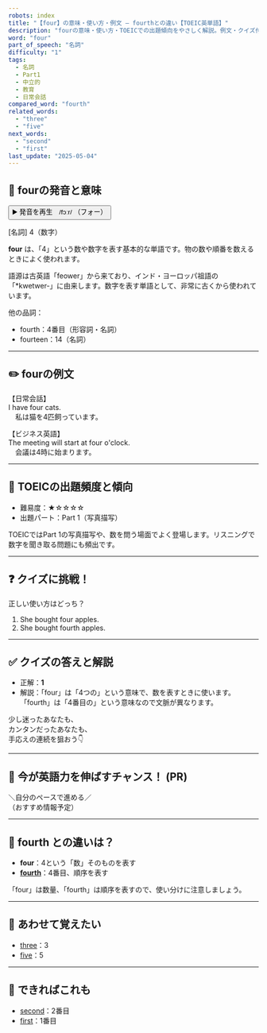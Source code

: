 ```yaml
---
robots: index
title: "【four】の意味・使い方・例文 ― fourthとの違い【TOEIC英単語】"
description: "fourの意味・使い方・TOEICでの出題傾向をやさしく解説。例文・クイズ付きでfourthとの違いもわかりやすく学べます。"
word: "four"
part_of_speech: "名詞"
difficulty: "1"
tags:
  - 名詞
  - Part1
  - 中立的
  - 教育
  - 日常会話
compared_word: "fourth"
related_words:
  - "three"
  - "five"
next_words:
  - "second"
  - "first"
last_update: "2025-05-04"
---
```


## 🔰 fourの発音と意味

<button class="play-audio" onclick="playTTS('four')">
  <span class="play-audio-main">
    ▶️ 発音を再生　/fɔːr/
  </span>
  <span class="play-audio-sub">
    （フォー）
  </span>
</button>

[名詞] 4（数字）

**four** は、「4」という数や数字を表す基本的な単語です。物の数や順番を数えるときによく使われます。

語源は古英語「feower」から来ており、インド・ヨーロッパ祖語の「*kwetwer-」に由来します。数字を表す単語として、非常に古くから使われています。

他の品詞：  
- fourth：4番目（形容詞・名詞）
- fourteen：14（名詞）

---

## ✏️ fourの例文

【日常会話】  
I have four cats.  
　私は猫を4匹飼っています。

【ビジネス英語】  
The meeting will start at four o'clock.  
　会議は4時に始まります。

---

## 🎯 TOEICの出題頻度と傾向

- 難易度：★☆☆☆☆
- 出題パート：Part 1（写真描写）

TOEICではPart 1の写真描写や、数を問う場面でよく登場します。リスニングで数字を聞き取る問題にも頻出です。

---

## ❓ クイズに挑戦！

正しい使い方はどっち？

1. She bought four apples.  
2. She bought fourth apples.

---

## ✅ クイズの答えと解説

- 正解：**1**
- 解説：「four」は「4つの」という意味で、数を表すときに使います。「fourth」は「4番目の」という意味なので文脈が異なります。

少し迷ったあなたも、  
カンタンだったあなたも、  
手応えの連続を狙おう👇️

---

## 🚀 今が英語力を伸ばすチャンス！ (PR)

<div class="info-center">
＼自分のペースで進める／<br>  
（おすすめ情報予定）
</div>

---

## 🤔  fourth との違いは？

- **four**：4という「数」そのものを表す
- **[fourth](/word/fourth/)**：4番目、順序を表す

「four」は数量、「fourth」は順序を表すので、使い分けに注意しましょう。

---

## 🧩 あわせて覚えたい

- [three](/word/three/)：3
- [five](/word/five/)：5

---

## 📖 できればこれも

- [second](/word/second/)：2番目
- [first](/word/first/)：1番目

<!-- cvid: aid35_bid43 -->
